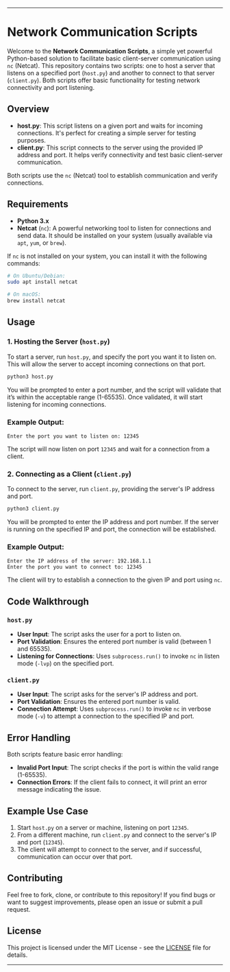 
---

# Network Communication Scripts

Welcome to the **Network Communication Scripts**, a simple yet powerful Python-based solution to facilitate basic client-server communication using `nc` (Netcat). This repository contains two scripts: one to host a server that listens on a specified port (`host.py`) and another to connect to that server (`client.py`). Both scripts offer basic functionality for testing network connectivity and port listening.

## Overview

- **host.py**: This script listens on a given port and waits for incoming connections. It's perfect for creating a simple server for testing purposes.
- **client.py**: This script connects to the server using the provided IP address and port. It helps verify connectivity and test basic client-server communication.

Both scripts use the `nc` (Netcat) tool to establish communication and verify connections.

## Requirements

- **Python 3.x**
- **Netcat** (`nc`): A powerful networking tool to listen for connections and send data. It should be installed on your system (usually available via `apt`, `yum`, or `brew`).

If `nc` is not installed on your system, you can install it with the following commands:

```bash
# On Ubuntu/Debian:
sudo apt install netcat

# On macOS:
brew install netcat
```

## Usage

### 1. Hosting the Server (`host.py`)

To start a server, run `host.py`, and specify the port you want it to listen on. This will allow the server to accept incoming connections on that port.

```bash
python3 host.py
```

You will be prompted to enter a port number, and the script will validate that it’s within the acceptable range (1-65535). Once validated, it will start listening for incoming connections.

### Example Output:

```
Enter the port you want to listen on: 12345
```

The script will now listen on port `12345` and wait for a connection from a client.

### 2. Connecting as a Client (`client.py`)

To connect to the server, run `client.py`, providing the server's IP address and port.

```bash
python3 client.py
```

You will be prompted to enter the IP address and port number. If the server is running on the specified IP and port, the connection will be established.

### Example Output:

```
Enter the IP address of the server: 192.168.1.1
Enter the port you want to connect to: 12345
```

The client will try to establish a connection to the given IP and port using `nc`.

## Code Walkthrough

### `host.py`

- **User Input**: The script asks the user for a port to listen on.
- **Port Validation**: Ensures the entered port number is valid (between 1 and 65535).
- **Listening for Connections**: Uses `subprocess.run()` to invoke `nc` in listen mode (`-lvp`) on the specified port.

### `client.py`

- **User Input**: The script asks for the server's IP address and port.
- **Port Validation**: Ensures the entered port number is valid.
- **Connection Attempt**: Uses `subprocess.run()` to invoke `nc` in verbose mode (`-v`) to attempt a connection to the specified IP and port.

## Error Handling

Both scripts feature basic error handling:
- **Invalid Port Input**: The script checks if the port is within the valid range (1-65535).
- **Connection Errors**: If the client fails to connect, it will print an error message indicating the issue.

## Example Use Case

1. Start `host.py` on a server or machine, listening on port `12345`.
2. From a different machine, run `client.py` and connect to the server's IP and port (`12345`).
3. The client will attempt to connect to the server, and if successful, communication can occur over that port.

## Contributing

Feel free to fork, clone, or contribute to this repository! If you find bugs or want to suggest improvements, please open an issue or submit a pull request.

## License

This project is licensed under the MIT License - see the [LICENSE](LICENSE) file for details.

---
